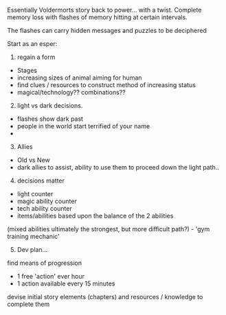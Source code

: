 Essentially Voldermorts story back to power... with a twist.
Complete memory loss with flashes of memory hitting at certain intervals.

The flashes can carry hidden messages and puzzles to be deciphered



Start as an esper:
1) regain a form
  - Stages
  - increasing sizes of animal aiming for human
  - find clues / resources to construct method of increasing status
  - magical/technology?? combinations??

2) light vs dark decisions.
  - flashes show dark past
  - people in the world start terrified of your name
  - 

3) Allies
  - Old vs New
  - dark allies to assist, ability to use them to proceed down the light path..

4) decisions matter
  - light counter
  - magic ability counter
  - tech ability counter
  - items/abilities based upon the balance of the 2 abilities

  (mixed abilities ultimately the strongest, but more difficult path?) - 'gym training mechanic'

5) Dev plan...

find means of progression 
  - 1 free 'action' ever hour
  - 1 action available every 15 minutes


devise initial story elements (chapters) and resources / knowledge to complete them
